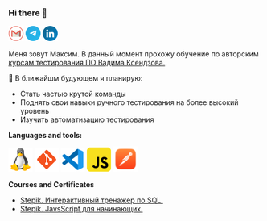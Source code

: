 ### Hi there 👋

<a href="mailto:razarsinet1991@gmail.com" title="Mail"><img src="./icons/gmail.png" width="30"/></a>
<a href="https://t.me/MaximSinyavsky" title="Telegram"><img src="./icons/telegram.png" width="30"/></a>
<a href="https://www.linkedin.com/mwlite/in/maxim-sinyavsky-42b220234" title="LinkedIn"><img src="./icons/linkedin.png" width="30"/></a>

Меня зовут Максим. В данный момент прохожу обучение по авторским [курсам тестирования ПО Вадима Ксендзова.](https://ksendzov.com/). 

🎯 В ближайшм будующем я планирую:

* Cтать частью крутой команды
* Поднять свои навыки ручного тестирования на более высокий уровень
* Изучить автоматизацию тестирования

**Languages and tools:**

<a href="https://www.kernel.org/" title="Linux"><img src="./icons/linux.png" /></a>
<a href="https://git-scm.com/" title="Git"><img src="./icons/git.png" /></a>
<a href="https://code.visualstudio.com/" title="vscode"><img src="./icons/vscode.png" /></a>
<a href="https://www.javascript.com/" title="javascript"><img src="./icons/javascript.png" /></a>
<a href="https://www.postman.com/" title="Postman"><img src="./icons/postman.png" width="50"/></a>

**Courses and Certificates**

* [Stepik. Интерактивный тренажер по SQL.](https://stepik.org/cert/1441117)
* [Stepik. JavsScript для начинающих.](https://stepik.org/cert/1496411)

<!--
**MaximSinyavsky/MaximSinyavsky** is a ✨ _special_ ✨ repository because its `README.md` (this file) appears on your GitHub profile.

Here are some ideas to get you started:

- 🔭 I’m currently working on ...
- 🌱 I’m currently learning ...
- 👯 I’m looking to collaborate on ...
- 🤔 I’m looking for help with ...
- 💬 Ask me about ...
- 📫 How to reach me: ...
- 😄 Pronouns: ...
- ⚡ Fun fact: ...
-->
